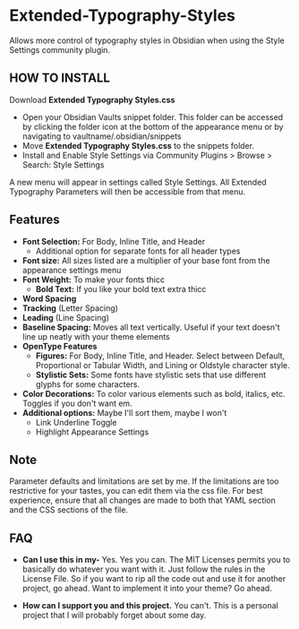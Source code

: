 # Extended-Typography-Styles
Allows more control of typography styles in Obsidian when using the Style Settings community plugin.

## HOW TO INSTALL
Download **Extended Typography Styles.css**
- Open your Obsidian Vaults snippet folder. This folder can be accessed by clicking the folder icon at the bottom of the appearance menu or by navigating to vaultname/.obsidian/snippets
- Move **Extended Typography Styles.css** to the snippets folder.
- Install and Enable Style Settings via Community Plugins > Browse > Search: Style Settings

A new menu will appear in settings called Style Settings. All Extended Typography Parameters will then be accessible from that menu.

## Features
- **Font Selection:** For Body, Inline Title, and Header
  - Additional option for separate fonts for all header types
- **Font size:** All sizes listed are a multiplier of your base font from the appearance settings menu
- **Font Weight:** To make your fonts thicc
  - **Bold Text:** If you like your bold text extra thicc
- **Word Spacing**
- **Tracking** (Letter Spacing)
- **Leading** (Line Spacing)
- **Baseline Spacing:** Moves all text vertically. Useful if your text doesn't line up neatly with your theme elements
- **OpenType Features**
  - **Figures:** For Body, Inline Title, and Header. Select between Default, Proportional or Tabular Width, and Lining or Oldstyle character style.
  - **Stylistic Sets:** Some fonts have stylistic sets that use different glyphs for some characters.
- **Color Decorations:** To color various elements such as bold, italics, etc. Toggles if you don't want em.
- **Additional options:** Maybe I'll sort them, maybe I won't
  - Link Underline Toggle
  - Highlight Appearance Settings

## Note
Parameter defaults and limitations are set by me. If the limitations are too restrictive for your tastes, you can edit them via the css file.
For best experience, ensure that all changes are made to both that YAML section and the CSS sections of the file.

## FAQ
- **Can I use this in my-** Yes. Yes you can. The MIT Licenses permits you to basically do whatever you want with it. Just follow the rules in the License File. So if you want to rip all the code out and use it for another project, go ahead. Want to implement it into your theme? Go ahead.

- **How can I support you and this project.** You can't. This is a personal project that I will probably forget about some day.
